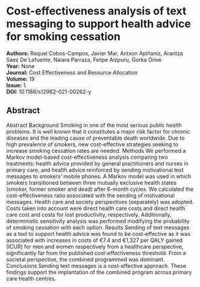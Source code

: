 # Cost-effectiveness analysis of text messaging to support health advice for smoking cessation

**Authors:** Raquel Cobos-Campos, Javier Mar, Antxon Apiñaniz, Arantza Sáez De Lafuente, Naiara Parraza, Felipe Aizpuru, Gorka Orive  
**Year:** None  
**Journal:** Cost Effectiveness and Resource Allocation  
**Volume:** 19  
**Issue:** 1  
**DOI:** 10.1186/s12962-021-00262-y  

## Abstract
Abstract                Background                Smoking in one of the most serious public health problems. It is well known that it constitutes a major risk factor for chronic diseases and the leading cause of preventable death worldwide. Due to high prevalence of smokers, new cost-effective strategies seeking to increase smoking cessation rates are needed.                              Methods                We performed a Markov model-based cost-effectiveness analysis comparing two treatments: health advice provided by general practitioners and nurses in primary care, and health advice reinforced by sending motivational text messages to smokers’ mobile phones. A Markov model was used in which smokers transitioned between three mutually exclusive health states (smoker, former smoker and dead) after 6-month cycles. We calculated the cost-effectiveness ratio associated with the sending of motivational messages. Health care and society perspectives (separately) was adopted. Costs taken into account were direct health care costs and direct health care cost and costs for lost productivity, respectively. Additionally, deterministic sensitivity analysis was performed modifying the probability of smoking cessation with each option.                              Results                Sending of text messages as a tool to support health advice was found to be cost-effective as it was associated with increases in costs of €7.4 and €1,327 per QALY gained (ICUR) for men and women respectively from a healthcare perspective, significantly far from the published cost-effectiveness threshold. From a societal perspective, the combined programmed was dominant.                              Conclusions                Sending text messages is a cost-effective approach. These findings support the implantation of the combined program across primary care health centres.

